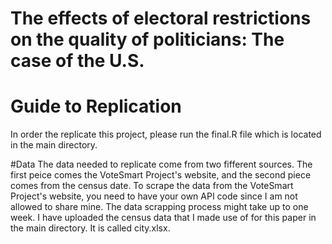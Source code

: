 # The effects of electoral restrictions on the quality of politicians: The case of the U.S.

# Guide to Replication
In order the replicate this project, please run the final.R file which is located in the main directory.


#Data
The data needed to replicate come from two fifferent sources. The first peice comes the VoteSmart Project's website, and the second piece comes from the census date. To scrape the data from the VoteSmart Project's website, you need to have your own API code since I am not allowed to share mine. The data scrapping process might take up to one week.
I have uploaded the census data that I made use of for this paper in the main directory. It is called city.xlsx.
